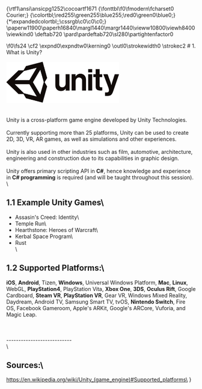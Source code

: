 {\rtf1\ansi\ansicpg1252\cocoartf1671
{\fonttbl\f0\fmodern\fcharset0 Courier;}
{\colortbl;\red255\green255\blue255;\red0\green0\blue0;}
{\*\expandedcolortbl;;\cssrgb\c0\c0\c0;}
\paperw11900\paperh16840\margl1440\margr1440\vieww10800\viewh8400\viewkind0
\deftab720
\pard\pardeftab720\sl280\partightenfactor0

\f0\fs24 \cf2 \expnd0\expndtw0\kerning0
\outl0\strokewidth0 \strokec2 # 1. What is Unity?\
\
<img src="https://github.com/mike0295/Unity-Game-Development/blob/master/Introduction/photos/unity_logo.png" width="300" height="109">\
\
\
Unity is a cross-platform game engine developed by Unity Technologies. \
\
Currently supporting more than 25 platforms, Unity can be used to create 2D, 3D, VR, AR games, as well as simulations and other experiences. \
\
Unity is also used in other industries such as film, automotive, architecture, engineering and construction due to its capabilities in graphic design.\
\
Unity offers primary scripting API in **C#**, hence knowledge and experience in **C# programming** is required (and will be taught throughout this session).\
\
## 1.1 Example Unity Games\
* Assasin's Creed: Identity\
* Temple Run\
* Hearthstone: Heroes of Warcraft\
* Kerbal Space Program\
* Rust\
\
## 1.2 Supported Platforms:\
**iOS**, **Android**, Tizen, **Windows**, Universal Windows Platform, **Mac**, **Linux**, WebGL, **PlayStation4**, PlayStation Vita, **Xbox One**, **3DS**, **Oculus Rift**, Google Cardboard, **Steam VR**, **PlayStation VR**, Gear VR, Windows Mixed Reality, Daydream, Android TV, Samsung Smart TV, tvOS, **Nintendo Switch**, Fire OS, Facebook Gameroom, Apple's ARKit, Google's ARCore, Vuforia, and Magic Leap. \
\
\
\
---------------------------\
\
## Sources:\
https://en.wikipedia.org/wiki/Unity_(game_engine)#Supported_platforms\
}